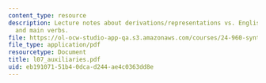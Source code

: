 ```yaml
---
content_type: resource
description: Lecture notes about derivations/representations vs. English auxiliaries
  and main verbs.
file: https://ol-ocw-studio-app-qa.s3.amazonaws.com/courses/24-960-syntactic-models-spring-2006/eb19107151b40dcad244ae4c0363dd8e_l07_auxiliaries.pdf
file_type: application/pdf
resourcetype: Document
title: l07_auxiliaries.pdf
uid: eb191071-51b4-0dca-d244-ae4c0363dd8e
---
```

